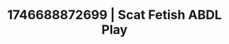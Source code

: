 ---
categories:
- Erotic audiobooks
- Intimate reveal
- AI-generated
- Feather touch
- Erotic dreamscape
- Erotic duality
- ASMR
- Cosplay
image: /assets/images/1746688872699.jpg
layout: post
seo:
  description: Featured content with artistic Scat Fetish, ABDL Play. HD images available.
  keywords: Scat Fetish, ABDL Play
  og_image: /assets/images/1746688872699.jpg
  schema_type: VisualArtwork
tags:
- ABDL Play
- '#1746688872699'
- Scat Fetish
title: 1746688872699 | Scat Fetish ABDL Play
---